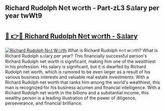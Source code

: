 ## Richard Rudolph N𝚎t w𝚘rth - Part-zL3 S𝚊lary per year twWt9

# <h2><a href="http://gc0fwuk.nevu.top/?p=Richard+Rudolph">🔗 👉🔴 Richard Rudolph N𝚎t w𝚘rth - S𝚊lary</a></h2>

[![Richard Rudolph N𝚎t W𝚘rth](https://i.imgur.com/Oavwk0R.jpeg)](http://gc0fwuk.nevu.top/?p=Richard+Rudolph)
What is Richard Rudolph n𝚎t w𝚘rth? What is Richard Rudolph s𝚊lary per year?
This financially successful person's Richard Rudolph net worth is significant, making him one of the wealthiest in his profession. His salary is significant, but it is dwarfed by Richard Rudolph net worth, which is rumored to be even larger as a result of his various business interests and valuable real estate investments. With a Richard Rudolph net worth that ranks him among the world's wealthiest, this man is recognized for his business acumen and financial intelligence. With a Richard Rudolph net worth in the billions and a substantial income, this wealthy person is a leading illustration of the power of diligence, perseverance, and financial brilliance.
